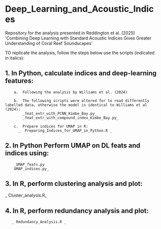 # Deep_Learning_and_Acoustic_Indices
Repository for the analysis presented in Reddington et al. (2025) 'Combining Deep Learning with Standard Acoustic Indices Gives Greater Understanding of Coral Reef Soundscapes'

TO replicate the analysis, follow the steps below use the scripts (indicated in italics):
  ## 1.	In Python, calculate indices and deep-learning features:
        a.	Following the analysis by Williams et al. (2024)

        b.	The following scripts were altered for to read differently labelled data, otherwise the model is identical to Williams et al (2024): 
            _feat_extr_with_PCNN_Kimbe_Bay.py_
            _feat_extr_with_compound_index_Kimbe_Bay.py_

        c.	Prepare indices for UMAP in R: 
          _  Preparing_Indices_for_UMAP_in_Python.R _

  ## 2.	In Python Perform UMAP on DL feats and indices using:
        _UMAP_feats.py
        UMAP_indices.py_

  ## 3.	In R, perform clustering analysis and plot:
 _       Cluster_analysis.R_

  ## 4.	In R, perform redundancy analysis and plot:
       _ Redundancy_Analysis.R _



